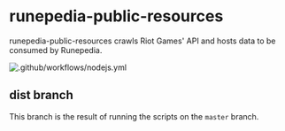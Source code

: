 # runepedia-public-resources

runepedia-public-resources crawls Riot Games' API and hosts data to be consumed by Runepedia.

![.github/workflows/nodejs.yml](https://github.com/Protectator/runepedia-public-resources/workflows/.github/workflows/nodejs.yml/badge.svg)

## dist branch

This branch is the result of running the scripts on the `master` branch.
